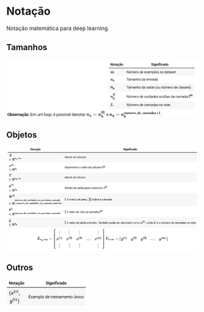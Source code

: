 # Notação
Notação matemática para deep learning.

## Tamanhos
![notacao-tamanho](img/notacao-tamanho.png)

## Objetos
![notacao-objetos](img/notacao-objetos.png)

## Outros
![notacao-outros](img/notacao-outros.png)
